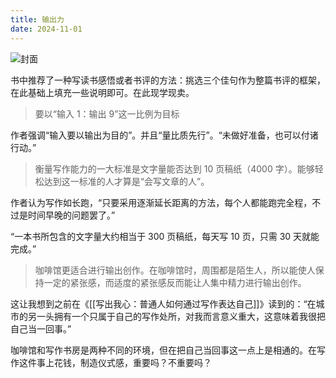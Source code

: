 ```yaml
---
title: 输出力
date: 2024-11-01
---
```

![封面](https://img3.doubanio.com/view/subject/s/public/s33981362.jpg)

书中推荐了一种写读书感悟或者书评的方法：挑选三个佳句作为整篇书评的框架，在此基础上填充一些说明即可。在此现学现卖。

> 要以“输入 1：输出 9”这一比例为目标

作者强调“输入要以输出为目的”。并且“量比质先行”。“未做好准备，也可以付诸行动。”

> 衡量写作能力的一大标准是文字量能否达到 10 页稿纸（4000 字）。能够轻松达到这一标准的人才算是“会写文章的人”。

作者认为写作如长跑，“只要采用逐渐延长距离的方法，每个人都能跑完全程，不过是时间早晚的问题罢了。”

“一本书所包含的文字量大约相当于 300 页稿纸，每天写 10 页，只需 30 天就能完成。”

> 咖啡馆更适合进行输出创作。在咖啡馆时，周围都是陌生人，所以能使人保持一定的紧张感，而适度的紧张感反而能让人集中精力进行输出创作。

这让我想到之前在《[[写出我心：普通人如何通过写作表达自己]]》读到的：“在城市的另一头拥有一个只属于自己的写作处所，对我而言意义重大，这意味着我很把自己当一回事。”

咖啡馆和写作书房是两种不同的环境，但在把自己当回事这一点上是相通的。在写作这件事上花钱，制造仪式感，重要吗？不重要吗？

